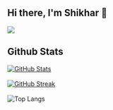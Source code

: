 ## Hi there, I'm Shikhar 👋
![](https://komarev.com/ghpvc/?username=JakhmolaShikhar&count_private=true)

<!--
**JakhmolaShikhar/JakhmolaShikhar** is a ✨ _special_ ✨ repository because its `README.md` (this file) appears on your GitHub profile.

Here are some ideas to get you started:

- 🔭 I’m currently working on ...
- 🌱 I’m currently learning ...
- 👯 I’m looking to collaborate on ...
- 🤔 I’m looking for help with ...
- 💬 Ask me about ...
- 📫 How to reach me: ...
- 😄 Pronouns: ...
- ⚡ Fun fact: ...
-->

## Github Stats
[![GitHub Stats](https://github-readme-stats.vercel.app/api?username=JakhmolaShikhar&include_all_commits=true&count_private=true&show_icons=true&include_all_commits=false&theme=dark)](https://github.com/JakhmolaShikhar/github-readme-stats) <br>
<br>
[![GitHub Streak](https://github-readme-streak-stats.herokuapp.com?user=JakhmolaShikhar&theme=dark)](https://git.io/streak-stats) <br>
<br>
![Top Langs](https://github-readme-stats.vercel.app/api/top-langs/?username=JakhmolaShikhar&layout=compact&theme=dark)


